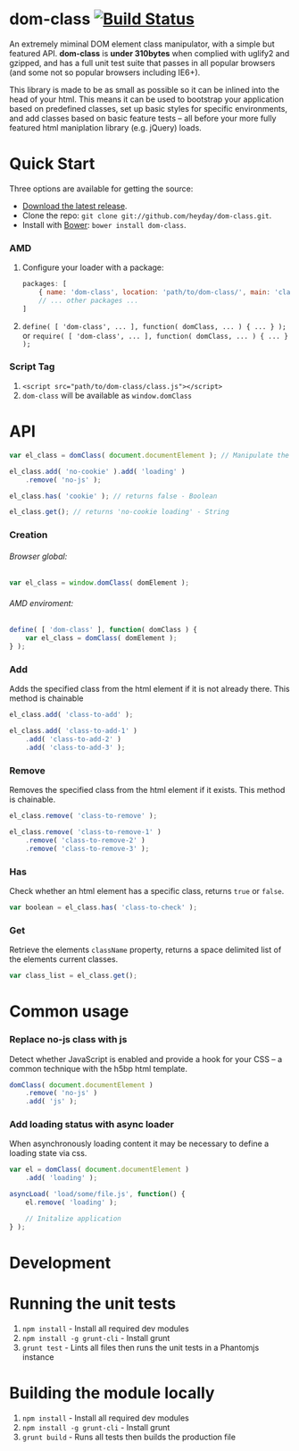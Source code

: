 # dom-class [![Build Status](https://secure.travis-ci.org/heyday/dom-class.png)](http://travis-ci.org/heyday/dom-class)

An extremely miminal DOM element class manipulator, with a simple but featured API. **dom-class** is **under 310bytes** when complied with uglify2 and gzipped, and has a full unit test suite that passes in all popular browsers (and some not so popular browsers including IE6+).

This library is made to be as small as possible so it can be inlined into the head of your html. This means it can be used to bootstrap your application based on predefined classes, set up basic styles for specific environments, and add classes based on basic feature tests – all before your more fully featured html maniplation library (e.g. jQuery) loads.


Quick Start
===========

Three options are available for getting the source:

* [Download the latest release](https://github.com/heyday/dom-class/zipball/master).
* Clone the repo: `git clone git://github.com/heyday/dom-class.git`.
* Install with [Bower](http://twitter.github.com/bower): `bower install dom-class`.

### AMD

1. Configure your loader with a package:

	```javascript
	packages: [
		{ name: 'dom-class', location: 'path/to/dom-class/', main: 'class' },
		// ... other packages ...
	]
	```

1. `define( [ 'dom-class', ... ], function( domClass, ... ) { ... } );` or `require( [ 'dom-class', ... ], function( domClass, ... ) { ... } );`

### Script Tag

1. `<script src="path/to/dom-class/class.js"></script>`
1. `dom-class` will be available as `window.domClass`


API
===========

```javascript
var el_class = domClass( document.documentElement ); // Manipulate the `html` tag

el_class.add( 'no-cookie' ).add( 'loading' )
	.remove( 'no-js' );

el_class.has( 'cookie' ); // returns false - Boolean

el_class.get(); // returns 'no-cookie loading' - String
```

### Creation

###### Browser global:
```javascript
var el_class = window.domClass( domElement );
```

###### AMD enviroment:
```javascript
define( [ 'dom-class' ], function( domClass ) {
	var el_class = domClass( domElement );
} );
```

### Add
Adds the specified class from the html element if it is not already there. This method is chainable

```javascript
el_class.add( 'class-to-add' );

el_class.add( 'class-to-add-1' )
	.add( 'class-to-add-2' )
	.add( 'class-to-add-3' );
```

### Remove
Removes the specified class from the html element if it exists. This method is chainable.

```javascript
el_class.remove( 'class-to-remove' );

el_class.remove( 'class-to-remove-1' )
	.remove( 'class-to-remove-2' )
	.remove( 'class-to-remove-3' );
```

### Has
Check whether an html element has a specific class, returns `true` or `false`.

```javascript
var boolean = el_class.has( 'class-to-check' );
```

### Get
Retrieve the elements `className` property, returns a space delimited list of the elements current classes.

```javascript
var class_list = el_class.get();
```



Common usage
===========

### Replace no-js class with js
Detect whether JavaScript is enabled and provide a hook for your CSS – a common technique with the h5bp html template.

```javascript
domClass( document.documentElement )
	.remove( 'no-js' )
	.add( 'js' );
```

### Add loading status with async loader
When asynchronously loading content it may be necessary to define a loading state via css.

```javascript
var el = domClass( document.documentElement )
	.add( 'loading' );

asyncLoad( 'load/some/file.js', function() {
	el.remove( 'loading' );

	// Initalize application
} );
```

Development
===========

# Running the unit tests

1. `npm install` - Install all required dev modules
1. `npm install -g grunt-cli` - Install grunt
1. `grunt test` - Lints all files then runs the unit tests in a Phantomjs instance

# Building the module locally

1. `npm install` - Install all required dev modules
1. `npm install -g grunt-cli` - Install grunt
1. `grunt build` - Runs all tests then builds the production file
